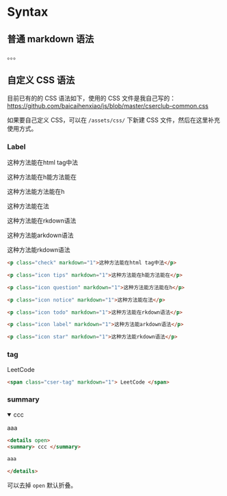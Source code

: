 # Syntax

## 普通 markdown 语法

。。。

## 自定义 CSS 语法

目前已有的的 CSS 语法如下，使用的 CSS 文件是我自己写的：<https://github.com/baicaihenxiao/js/blob/master/cserclub-common.css>

如果要自己定义 CSS，可以在 `/assets/css/` 下新建 CSS 文件，然后在这里补充使用方式。

### Label

<p class="check" markdown="1">这种方法能在html tag中法</p>

<p class="icon tips" markdown="1">这种方法能在h能方法能在</p>

<p class="icon question" markdown="1">这种方法能方法能在h</p>

<p class="icon notice" markdown="1">这种方法能在法</p>

<p class="icon todo" markdown="1">这种方法能在rkdown语法</p>

<p class="icon label" markdown="1">这种方法能arkdown语法</p>

<p class="icon star" markdown="1">这种方法能rkdown语法</p>





```html
<p class="check" markdown="1">这种方法能在html tag中法</p>

<p class="icon tips" markdown="1">这种方法能在h能方法能在</p>

<p class="icon question" markdown="1">这种方法能方法能在h</p>

<p class="icon notice" markdown="1">这种方法能在法</p>

<p class="icon todo" markdown="1">这种方法能在rkdown语法</p>

<p class="icon label" markdown="1">这种方法能arkdown语法</p>

<p class="icon star" markdown="1">这种方法能rkdown语法</p>

```



### tag

<span class="cser-tag" markdown="1"> LeetCode </span>

```html
<span class="cser-tag" markdown="1"> LeetCode </span>
```



### summary

<details open>
<summary> ccc </summary>

aaa

</details>

```html
<details open>
<summary> ccc </summary>

aaa

</details>
```



可以去掉 `open` 默认折叠。

